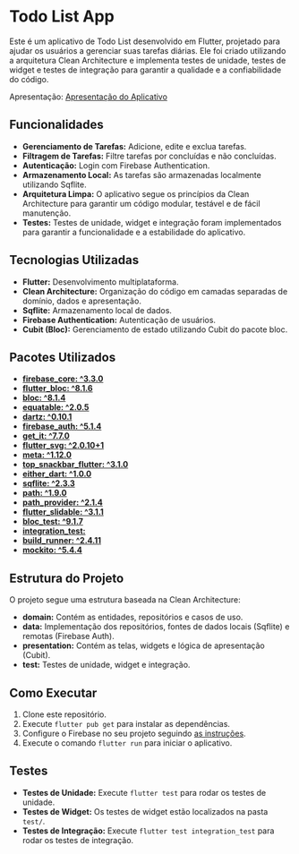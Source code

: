 
# Todo List App

Este é um aplicativo de Todo List desenvolvido em Flutter, projetado para ajudar os usuários a gerenciar suas tarefas diárias. Ele foi criado utilizando a arquitetura Clean Architecture e implementa testes de unidade, testes de widget e testes de integração para garantir a qualidade e a confiabilidade do código.

 Apresentação:  [Apresentação do Aplicativo](https://youtu.be/RGuE_gArwgY)


## Funcionalidades

- **Gerenciamento de Tarefas:** Adicione, edite e exclua tarefas.
- **Filtragem de Tarefas:** Filtre tarefas por concluídas e não concluídas.
- **Autenticação:** Login com Firebase Authentication.
- **Armazenamento Local:** As tarefas são armazenadas localmente utilizando Sqflite.
- **Arquitetura Limpa:** O aplicativo segue os princípios da Clean Architecture para garantir um código modular, testável e de fácil manutenção.
- **Testes:** Testes de unidade, widget e integração foram implementados para garantir a funcionalidade e a estabilidade do aplicativo.

## Tecnologias Utilizadas

- **Flutter:** Desenvolvimento multiplataforma.
- **Clean Architecture:** Organização do código em camadas separadas de domínio, dados e apresentação.
- **Sqflite:** Armazenamento local de dados.
- **Firebase Authentication:** Autenticação de usuários.
- **Cubit (Bloc):** Gerenciamento de estado utilizando Cubit do pacote bloc.

## Pacotes Utilizados

- **[firebase_core: ^3.3.0](https://pub.dev/packages/firebase_core)**
- **[flutter_bloc: ^8.1.6](https://pub.dev/packages/flutter_bloc)**
- **[bloc: ^8.1.4](https://pub.dev/packages/bloc)**
- **[equatable: ^2.0.5](https://pub.dev/packages/equatable)**
- **[dartz: ^0.10.1](https://pub.dev/packages/dartz)**
- **[firebase_auth: ^5.1.4](https://pub.dev/packages/firebase_auth)**
- **[get_it: ^7.7.0](https://pub.dev/packages/get_it)**
- **[flutter_svg: ^2.0.10+1](https://pub.dev/packages/flutter_svg)**
- **[meta: ^1.12.0](https://pub.dev/packages/meta)**
- **[top_snackbar_flutter: ^3.1.0](https://pub.dev/packages/top_snackbar_flutter)**
- **[either_dart: ^1.0.0](https://pub.dev/packages/either_dart)**
- **[sqflite: ^2.3.3](https://pub.dev/packages/sqflite)**
- **[path: ^1.9.0](https://pub.dev/packages/path)**
- **[path_provider: ^2.1.4](https://pub.dev/packages/path_provider)**
- **[flutter_slidable: ^3.1.1](https://pub.dev/packages/flutter_slidable)**
- **[bloc_test: ^9.1.7](https://pub.dev/packages/bloc_test)**
- **[integration_test:](https://pub.dev/packages/integration_test)**
- **[build_runner: ^2.4.11](https://pub.dev/packages/build_runner)**
- **[mockito: ^5.4.4](https://pub.dev/packages/mockito)**

## Estrutura do Projeto

O projeto segue uma estrutura baseada na Clean Architecture:

- **domain:** Contém as entidades, repositórios e casos de uso.
- **data:** Implementação dos repositórios, fontes de dados locais (Sqflite) e remotas (Firebase Auth).
- **presentation:** Contém as telas, widgets e lógica de apresentação (Cubit).
- **test:** Testes de unidade, widget e integração.

## Como Executar

1. Clone este repositório.
2. Execute `flutter pub get` para instalar as dependências.
3. Configure o Firebase no seu projeto seguindo [as instruções](https://firebase.flutter.dev/docs/overview).
4. Execute o comando `flutter run` para iniciar o aplicativo.

## Testes

- **Testes de Unidade:** Execute `flutter test` para rodar os testes de unidade.
- **Testes de Widget:** Os testes de widget estão localizados na pasta `test/`.
- **Testes de Integração:** Execute `flutter test integration_test` para rodar os testes de integração.

